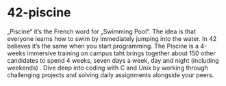 # 42-piscine
„Piscine“ it’s the French word for „Swimming Pool“. The idea is that everyone learns how to swim by immediately jumping into the water. In 42 believes it’s the same when you start programming.
The Piscine is a 4-weeks immersive training on campus taht brings together about 150 other candidates to spend 4 weeks, seven days a week, day and night (including weekends) . 
Dive deep into coding with C and Unix by working through challenging projects and solving daily assignments alongside your peers.
